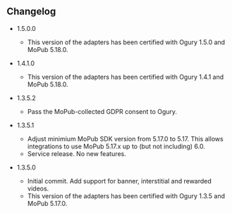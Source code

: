 ## Changelog
   * 1.5.0.0
     * This version of the adapters has been certified with Ogury 1.5.0 and MoPub 5.18.0.

   * 1.4.1.0
     * This version of the adapters has been certified with Ogury 1.4.1 and MoPub 5.18.0.

   * 1.3.5.2
     * Pass the MoPub-collected GDPR consent to Ogury.
    
   * 1.3.5.1
     * Adjust minimium MoPub SDK version from 5.17.0 to 5.17. This allows integrations to use MoPub 5.17.x up to (but not including) 6.0.
     * Service release. No new features.

   * 1.3.5.0
     * Initial commit. Add support for banner, interstitial and rewarded videos.
     * This version of the adapters has been certified with Ogury 1.3.5 and MoPub 5.17.0.
